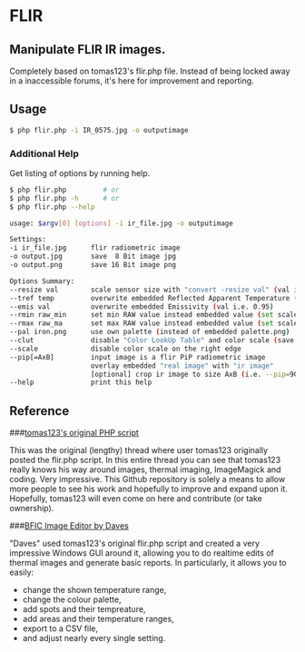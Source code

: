 # FLIR

## Manipulate FLIR IR images.

Completely based on tomas123's flir.php file. Instead of being locked away in a inaccessible forums, it's here for improvement and reporting.

## Usage

```bash
$ php flir.php -i IR_0575.jpg -o outputimage
```
 
### Additional Help

Get listing of options by running help.

```bash
$ php flir.php         # or
$ php flir.php -h      # or
$ php flir.php --help
```

```bash
usage: $argv[0] [options] -i ir_file.jpg -o outputimage

Settings:
-i ir_file.jpg      flir radiometric image
-o output.jpg       save  8 Bit image jpg
-o output.png       save 16 Bit image png

Options Summary:
--resize val        scale sensor size with "convert -resize val" (val i.e. 600x or 100%, default is 200%)
--tref temp         overwrite embedded Reflected Apparent Temperature (degree Celsius) 
--emis val          overwrite embedded Emissivity (val i.e. 0.95)
--rmin raw_min      set min RAW value instead embedded value (set scale min temp)
--rmax raw_ma       set max RAW value instead embedded value (set scale max temp)
--pal iron.png      use own palette (instead of embedded palette.png)
--clut              disable "Color LookUp Table" and color scale (save a grayscale image)
--scale             disable color scale on the right edge
--pip[=AxB]         input image is a flir PiP radiometric image
                    overlay embedded "real image" with "ir image"
                    [optional] crop ir image to size AxB (i.e. --pip=90x90 )
--help              print this help
```  

## Reference 

###[tomas123's original PHP script](http://u88.n24.queensu.ca/exiftool/forum/index.php/topic,4898.0.html)

This was the original (lengthy) thread where user tomas123 originally posted the flir.php script. In this entire thread you can see 
that tomas123 really knows his way around images, thermal imaging, ImageMagick and coding. Very impressive. This Github repository is solely 
a means to allow more people to see his work and hopefully to improve and expand upon it. Hopefully, tomas123 will even come on here and 
contribute (or take ownership).

###[BFIC Image Editor by Daves](http://pc.daves.cz/BFIC_-_thermal_images)

"Daves" used tomas123's original flir.php script and created a very impressive Windows GUI around it, allowing you to do realtime edits of thermal 
images and generate basic reports. In particularly, it allows you to easily:

* change the shown temperature range, 
* change the colour palette,
* add spots and their tempreature, 
* add areas and their temperature ranges,
* export to a CSV file,
* and adjust nearly every single setting.


